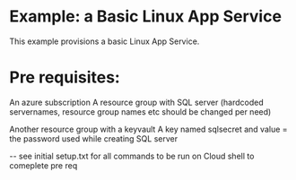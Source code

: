 # Example: a Basic Linux App Service

This example provisions a basic Linux App Service.

# Pre requisites:

An azure subscription
A resource group with SQL server (hardcoded servernames, resource group names etc should be changed per need)

Another resource group with a keyvault
A key named sqlsecret and value = the password used while creating SQL server

-- see initial setup.txt for all commands to be run on Cloud shell to comeplete pre req

